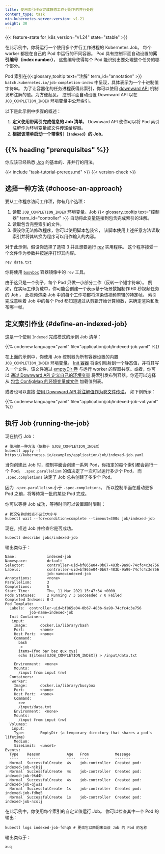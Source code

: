 ```yaml
---
title: 使用索引作业完成静态工作分配下的并行处理
content_type: task
min-kubernetes-server-version: v1.21
weight: 30
---
```

<!-- 
title: Indexed Job for Parallel Processing with Static Work Assignment
content_type: task
min-kubernetes-server-version: v1.21
weight: 30
-->

{{< feature-state for_k8s_version="v1.24" state="stable" >}}

<!-- overview -->

<!-- 
In this example, you will run a Kubernetes Job that uses multiple parallel
worker processes.
Each worker is a different container running in its own Pod. The Pods have an
_index number_ that the control plane sets automatically, which allows each Pod
to identify which part of the overall task to work on.
-->
在此示例中，你将运行一个使用多个并行工作进程的 Kubernetes Job。
每个 worker 都是在自己的 Pod 中运行的不同容器。
Pod 具有控制平面自动设置的**索引编号（index number）**，
这些编号使得每个 Pod 能识别出要处理整个任务的哪个部分。

<!-- 
The pod index is available in the {{< glossary_tooltip text="annotation" term_id="annotation" >}}
`batch.kubernetes.io/job-completion-index` as a string representing its
decimal value. In order for the containerized task process to obtain this index,
you can publish the value of the annotation using the [downward API](/docs/concepts/workloads/pods/downward-api/)
mechanism.
For convenience, the control plane automatically sets the downward API to
expose the index in the `JOB_COMPLETION_INDEX` environment variable.
-->
Pod 索引在{{<glossary_tooltip text="注解" term_id="annotation" >}}
`batch.kubernetes.io/job-completion-index` 中呈现，具体表示为一个十进制值字符串。
为了让容器化的任务进程获得此索引，你可以使用
[downward API](/zh-cn/docs/concepts/workloads/pods/downward-api/)
机制发布注解的值。为方便起见，
控制平面自动设置 Downward API 以在 `JOB_COMPLETION_INDEX` 环境变量中公开索引。

<!-- 
Here is an overview of the steps in this example:

1. **Define a Job manifest using indexed completion**.
   The downward API allows you to pass the pod index annotation as an
   environment variable or file to the container.
2. **Start an `Indexed` Job based on that manifest**.
-->
以下是此示例中步骤的概述：

1. **定义使用带索引完成信息的 Job 清单**。
   Downward API 使你可以将 Pod 索引注解作为环境变量或文件传递给容器。
2. **根据该清单启动一个带索引（`Indexed`）的 Job**。

## {{% heading "prerequisites" %}}

<!-- 
You should already be familiar with the basic,
non-parallel, use of [Job](/docs/concepts/workloads/controllers/job/).
-->
你应该已经熟悉 [Job](/zh-cn/docs/concepts/workloads/controllers/job/) 的基本的、非并行的用法。

{{< include "task-tutorial-prereqs.md" >}} {{< version-check >}}

<!-- steps -->

<!-- 
## Choose an approach
 -->
## 选择一种方法 {#choose-an-approach}

<!-- 
To access the work item from the worker program, you have a few options:

1. Read the `JOB_COMPLETION_INDEX` environment variable. The Job
   {{< glossary_tooltip text="controller" term_id="controller" >}}
   automatically links this variable to the annotation containing the completion
   index.
1. Read a file that contains the completion index.
1. Assuming that you can't modify the program, you can wrap it with a script
   that reads the index using any of the methods above and converts it into
   something that the program can use as input.
 -->
要从工作程序访问工作项，你有几个选项：

1. 读取 `JOB_COMPLETION_INDEX` 环境变量。Job
   {{< glossary_tooltip text="控制器" term_id="controller" >}}
   自动将此变量链接到包含完成索引的注解。
2. 读取包含完整索引的文件。
3. 假设你无法修改程序，你可以使用脚本包装它，
   该脚本使用上述任意方法读取索引并将其转换为程序可以用作输入的内容。

<!-- 
For this example, imagine that you chose option 3 and you want to run the
[rev](https://man7.org/linux/man-pages/man1/rev.1.html) utility. This
program accepts a file as an argument and prints its content reversed.
-->
对于此示例，假设你选择了选项 3 并且想要运行
[rev](https://man7.org/linux/man-pages/man1/rev.1.html) 实用程序。
这个程序接受一个文件作为参数并按逆序打印其内容。

```shell
rev data.txt
```

<!--  
You'll use the `rev` tool from the
[`busybox`](https://hub.docker.com/_/busybox) container image.
-->
你将使用 [`busybox`](https://hub.docker.com/_/busybox) 容器镜像中的 `rev` 工具。

<!-- 
As this is only an example, each Pod only does a tiny piece of work (reversing a short
string). In a real workload you might, for example, create a Job that represents
 the
task of producing 60 seconds of video based on scene data.
Each work item in the video rendering Job would be to render a particular
frame of that video clip. Indexed completion would mean that each Pod in
the Job knows which frame to render and publish, by counting frames from
the start of the clip.
-->
由于这只是一个例子，每个 Pod 只做一小部分工作（反转一个短字符串）。
例如，在实际工作负载中，你可能会创建一个表示基于场景数据制作 60 秒视频任务的 Job 。
此视频渲染 Job 中的每个工作项都将渲染该视频剪辑的特定帧。
索引完成意味着 Job 中的每个 Pod 都知道通过从剪辑开始计算帧数，来确定渲染和发布哪一帧。

<!-- 
## Define an Indexed Job

Here is a sample Job manifest that uses `Indexed` completion mode:
-->
## 定义索引作业 {#define-an-indexed-job}

这是一个使用 `Indexed` 完成模式的示例 Job 清单：

{{% codenew language="yaml" file="application/job/indexed-job.yaml" %}}

<!-- 
In the example above, you use the builtin `JOB_COMPLETION_INDEX` environment
variable set by the Job controller for all containers. An [init container](/docs/concepts/workloads/pods/init-containers/)
maps the index to a static value and writes it to a file that is shared with the
container running the worker through an [emptyDir volume](/docs/concepts/storage/volumes/#emptydir).
Optionally, you can [define your own environment variable through the downward
API](/docs/tasks/inject-data-application/environment-variable-expose-pod-information/)
to publish the index to containers. You can also choose to load a list of values
from a [ConfigMap as an environment variable or file](/docs/tasks/configure-pod-container/configure-pod-configmap/).
-->
在上面的示例中，你使用 Job 控制器为所有容器设置的内置 `JOB_COMPLETION_INDEX` 环境变量。
[Init 容器](/zh-cn/docs/concepts/workloads/pods/init-containers/)
将索引映射到一个静态值，并将其写入一个文件，该文件通过
[emptyDir 卷](/zh-cn/docs/concepts/storage/volumes/#emptydir)
与运行 worker 的容器共享。或者，你可以
[通过 Downward API 定义自己的环境变量](/zh-cn/docs/tasks/inject-data-application/environment-variable-expose-pod-information/)
将索引发布到容器。你还可以选择从
[包含 ConfigMap 的环境变量或文件](/zh-cn/docs/tasks/configure-pod-container/configure-pod-configmap/)
加载值列表。

<!-- 
Alternatively, you can directly [use the downward API to pass the annotation
value as a volume file](/docs/tasks/inject-data-application/downward-api-volume-expose-pod-information/#store-pod-fields),
like shown in the following example:
-->
或者也可以直接
[使用 Downward API 将注解值作为卷文件传递](/zh-cn/docs/tasks/inject-data-application/downward-api-volume-expose-pod-information/#store-pod-fields)，
如下例所示：

{{% codenew language="yaml" file="application/job/indexed-job-vol.yaml" %}}

<!-- 
## Running the Job

Now run the Job:
-->
## 执行 Job {running-the-job}

现在执行 Job：

```shell
# 使用第一种方法（依赖于 $JOB_COMPLETION_INDEX）
kubectl apply -f https://kubernetes.io/examples/application/job/indexed-job.yaml
```

<!-- 
When you create this Job, the control plane creates a series of Pods, one for each index you specified. The value of `.spec.parallelism` determines how many can run at once whereas `.spec.completions` determines how many Pods the Job creates in total.

Because `.spec.parallelism` is less than `.spec.completions`, the control plane waits for some of the first Pods to complete before starting more of them.
-->
当你创建此 Job 时，控制平面会创建一系列 Pod，你指定的每个索引都会运行一个 Pod。
`.spec.parallelism` 的值决定了一次可以运行多少个 Pod，
而 `.spec.completions` 决定了 Job 总共创建了多少个 Pod。

因为 `.spec.parallelism` 小于 `.spec.completions`，
所以控制平面在启动更多 Pod 之前，将等待第一批的某些 Pod 完成。

<!--
You can wait for the Job to succeed, with a timeout:
-->
你可以等待 Job 成功，等待时间可以设置超时限制：

```shell
# 状况名称的检查不区分大小写
kubectl wait --for=condition=complete --timeout=300s job/indexed-job
```

<!--
Now, describe the Job and check that it was successful.
-->
现在，描述 Job 并检查它是否成功。

```shell
kubectl describe jobs/indexed-job
```

<!-- 
The output is similar to:
-->
输出类似于：

```
Name:              indexed-job
Namespace:         default
Selector:          controller-uid=bf865e04-0b67-483b-9a90-74cfc4c3e756
Labels:            controller-uid=bf865e04-0b67-483b-9a90-74cfc4c3e756
                   job-name=indexed-job
Annotations:       <none>
Parallelism:       3
Completions:       5
Start Time:        Thu, 11 Mar 2021 15:47:34 +0000
Pods Statuses:     2 Running / 3 Succeeded / 0 Failed
Completed Indexes: 0-2
Pod Template:
  Labels:  controller-uid=bf865e04-0b67-483b-9a90-74cfc4c3e756
           job-name=indexed-job
  Init Containers:
   input:
    Image:      docker.io/library/bash
    Port:       <none>
    Host Port:  <none>
    Command:
      bash
      -c
      items=(foo bar baz qux xyz)
      echo ${items[$JOB_COMPLETION_INDEX]} > /input/data.txt

    Environment:  <none>
    Mounts:
      /input from input (rw)
  Containers:
   worker:
    Image:      docker.io/library/busybox
    Port:       <none>
    Host Port:  <none>
    Command:
      rev
      /input/data.txt
    Environment:  <none>
    Mounts:
      /input from input (rw)
  Volumes:
   input:
    Type:       EmptyDir (a temporary directory that shares a pod's lifetime)
    Medium:
    SizeLimit:  <unset>
Events:
  Type    Reason            Age   From            Message
  ----    ------            ----  ----            -------
  Normal  SuccessfulCreate  4s    job-controller  Created pod: indexed-job-njkjj
  Normal  SuccessfulCreate  4s    job-controller  Created pod: indexed-job-9kd4h
  Normal  SuccessfulCreate  4s    job-controller  Created pod: indexed-job-qjwsz
  Normal  SuccessfulCreate  1s    job-controller  Created pod: indexed-job-fdhq5
  Normal  SuccessfulCreate  1s    job-controller  Created pod: indexed-job-ncslj
```

<!-- 
In this example, you run the Job with custom values for each index. You can
inspect the output of one of the pods:
-->
在此示例中，你使用每个索引的自定义值运行 Job。
你可以检查其中一个 Pod 的输出：

```shell
kubectl logs indexed-job-fdhq5 # 更改它以匹配来自该 Job 的 Pod 的名称
```

<!-- 
The output is similar to:
-->
输出类似于：

```
xuq
```